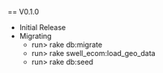 
== V0.1.0
* Initial Release
* Migrating
  * run> rake db:migrate
  * run> rake swell_ecom:load_geo_data
  * run> rake db:seed
